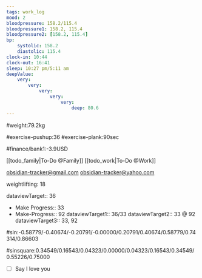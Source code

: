```yaml
---
tags: work_log
mood: 2
bloodpressure: 158.2/115.4
bloodpressure1: 158.2, 115.4
bloodpressure2: [158.2, 115.4]
bp:
    systolic: 158.2
    diastolic: 115.4
clock-in: 10:44
clock-out: 16:41
sleep: 10:27 pm/5:11 am
deepValue: 
    very: 
        very: 
            very: 
                very: 
                    very: 
                        deep: 80.6
---
```


#weight:79.2kg

#exercise-pushup:36
#exercise-plank:90sec





#finance/bank1:-3.9USD

[[todo_family|To-Do @Family]]
[[todo_work|To-Do @Work]]

obsidian-tracker@gmail.com
obsidian-tracker@yahoo.com

weightlifting: 18

dataviewTarget:: 36
- Make Progress:: 33
- Make-Progress:: 92
dataviewTarget1:: 36/33
dataviewTarget2:: 33 @ 92
dataviewTarget3:: 33, 92

#sin:-0.58779/-0.40674/-0.20791/-0.00000/0.20791/0.40674/0.58779/0.74314/0.86603

#sinsquare:0.34549/0.16543/0.04323/0.00000/0.04323/0.16543/0.34549/0.55226/0.75000

- [ ] Say I love you

